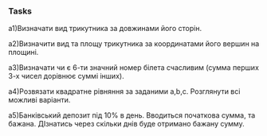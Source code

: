 ﻿### Tasks

a1)Визначати вид трикутника за довжинами його сторін.

a2)Визначити вид та площу трикутника за координатами його вершин на площині.

a3)Визначати чи є 6-ти значний номер білета счасливим (сумма перших 3-х чисел дорівнює суммі інших).

a4)Розвязати квадратне рівняння за заданими a,b,c. Розглянути всі можливі варіанти.

a5)Банківський депозит під 10% в день. Вводиться початкова сумма, та бажана. ДІзнатись через скільки днів буде отримано бажану сумму.